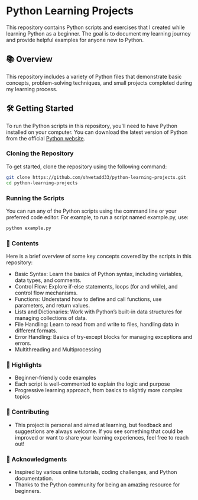 # Python Learning Projects

This repository contains Python scripts and exercises that I created while learning Python as a beginner. The goal is to document my learning journey and provide helpful examples for anyone new to Python.

## 📚 Overview

This repository includes a variety of Python files that demonstrate basic concepts, problem-solving techniques, and small projects completed during my learning process.

## 🛠️ Getting Started

To run the Python scripts in this repository, you'll need to have Python installed on your computer. You can download the latest version of Python from the official [Python website](https://www.python.org/).

### Cloning the Repository

To get started, clone the repository using the following command:

```bash
git clone https://github.com/shwetadd33/python-learning-projects.git
cd python-learning-projects
```

### Running the Scripts
You can run any of the Python scripts using the command line or your preferred code editor. For example, to run a script named example.py, use:

```bash
python example.py
```

### 📝 Contents
Here is a brief overview of some key concepts covered by the scripts in this repository:

* Basic Syntax: Learn the basics of Python syntax, including variables, data types, and comments.
* Control Flow: Explore if-else statements, loops (for and while), and control flow mechanisms.
* Functions: Understand how to define and call functions, use parameters, and return values.
* Lists and Dictionaries: Work with Python’s built-in data structures for managing collections of data.
* File Handling: Learn to read from and write to files, handling data in different formats.
* Error Handling: Basics of try-except blocks for managing exceptions and errors.
* Multithreading and Multiprocessing


### 🌟 Highlights
* Beginner-friendly code examples
* Each script is well-commented to explain the logic and purpose
* Progressive learning approach, from basics to slightly more complex topics

### 📢 Contributing
* This project is personal and aimed at learning, but feedback and suggestions are always welcome. If you see something that could be improved or want to share your learning experiences, feel free to reach out!

### 🤝 Acknowledgments
* Inspired by various online tutorials, coding challenges, and Python documentation.
* Thanks to the Python community for being an amazing resource for beginners.
